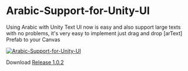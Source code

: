 # Arabic-Support-for-Unity-UI
Using Arabic with Unity Text UI now is easy and also support large texts with no problems, it's very easy to implement just drag and drop [arText] Prefab to your Canvas

[![Arabic-Support-for-Unity-UI](https://img.youtube.com/vi/senKV2CdH6Y/0.jpg)](https://www.youtube.com/watch?v=senKV2CdH6Y)

Download [Release 1.0.2](https://github.com/AbdullahAlimam/Arabic-Support-for-Unity-UI/blob/master/Arabic%20Support%20UI.unitypackage?raw=true)
